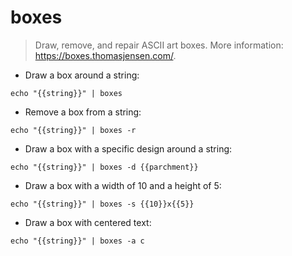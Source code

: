 # boxes

> Draw, remove, and repair ASCII art boxes.
> More information: <https://boxes.thomasjensen.com/>.

- Draw a box around a string:

`echo "{{string}}" | boxes`

- Remove a box from a string:

`echo "{{string}}" | boxes -r`

- Draw a box with a specific design around a string:

`echo "{{string}}" | boxes -d {{parchment}}`

- Draw a box with a width of 10 and a height of 5:

`echo "{{string}}" | boxes -s {{10}}x{{5}}`

- Draw a box with centered text:

`echo "{{string}}" | boxes -a c`
